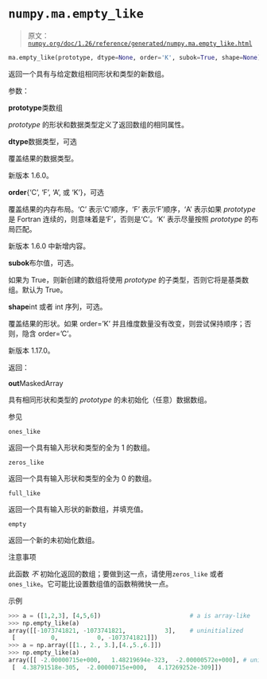 # `numpy.ma.empty_like`

> 原文：[`numpy.org/doc/1.26/reference/generated/numpy.ma.empty_like.html`](https://numpy.org/doc/1.26/reference/generated/numpy.ma.empty_like.html)

```py
ma.empty_like(prototype, dtype=None, order='K', subok=True, shape=None) = <numpy.ma.core._convert2ma object>
```

返回一个具有与给定数组相同形状和类型的新数组。

参数：

**prototype**类数组

*prototype* 的形状和数据类型定义了返回数组的相同属性。

**dtype**数据类型，可选

覆盖结果的数据类型。

新版本 1.6.0。

**order**{‘C’, ‘F’, ‘A’, 或 ‘K’}，可选

覆盖结果的内存布局。‘C’ 表示‘C’顺序，‘F’ 表示‘F’顺序，‘A’ 表示如果 *prototype* 是 Fortran 连续的，则意味着是‘F’，否则是‘C’。‘K’ 表示尽量按照 *prototype* 的布局匹配。

新版本 1.6.0 中新增内容。

**subok**布尔值，可选。

如果为 True，则新创建的数组将使用 *prototype* 的子类型，否则它将是基类数组。默认为 True。

**shape**int 或者 int 序列，可选。

覆盖结果的形状。如果 order=’K’ 并且维度数量没有改变，则尝试保持顺序；否则，隐含 order=’C’。

新版本 1.17.0。

返回：

**out**MaskedArray

具有相同形状和类型的 *prototype* 的未初始化（任意）数据数组。

参见

`ones_like`

返回一个具有输入形状和类型的全为 1 的数组。

`zeros_like`

返回一个具有输入形状和类型的全为 0 的数组。

`full_like`

返回一个具有输入形状的新数组，并填充值。

`empty`

返回一个新的未初始化数组。

注意事项

此函数 *不* 初始化返回的数组；要做到这一点，请使用`zeros_like` 或者 `ones_like`。它可能比设置数组值的函数稍微快一点。

示例

```py
>>> a = ([1,2,3], [4,5,6])                         # a is array-like
>>> np.empty_like(a)
array([[-1073741821, -1073741821,           3],    # uninitialized
 [          0,           0, -1073741821]])
>>> a = np.array([[1., 2., 3.],[4.,5.,6.]])
>>> np.empty_like(a)
array([[ -2.00000715e+000,   1.48219694e-323,  -2.00000572e+000], # uninitialized
 [  4.38791518e-305,  -2.00000715e+000,   4.17269252e-309]]) 
```
